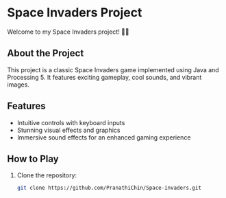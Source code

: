 # Space Invaders Project

Welcome to my Space Invaders project! 🚀👾

## About the Project

This project is a classic Space Invaders game implemented using Java and Processing 5. It features exciting gameplay, cool sounds, and vibrant images.

## Features

- Intuitive controls with keyboard inputs
- Stunning visual effects and graphics
- Immersive sound effects for an enhanced gaming experience

## How to Play

1. Clone the repository:
   ```bash
   git clone https://github.com/PranathiChin/Space-invaders.git
